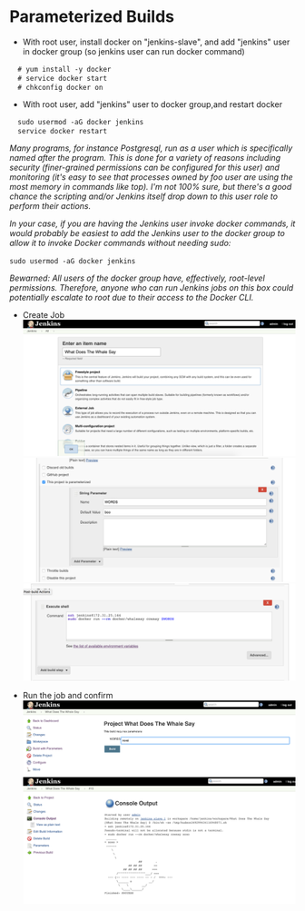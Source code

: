 # Parameterized Builds

* With root user, install docker on "jenkins-slave", and add "jenkins" user in docker group (so jenkins user can run docker command)
```
  # yum install -y docker
  # service docker start
  # chkconfig docker on
```

* With root user, add "jenkins" user to docker group,and restart docker
```
  sudo usermod -aG docker jenkins
  service docker restart
```

*Many programs, for instance Postgresql, run as a user which is specifically named after the program. This is done for a variety of reasons including security (finer-grained permissions can be configured for this user) and monitoring (it's easy to see that processes owned by foo user are using the most memory in commands like top). I'm not 100% sure, but there's a good chance the scripting and/or Jenkins itself drop down to this user role to perform their actions.*

*In your case, if you are having the Jenkins user invoke docker commands, it would probably be easiest to add the Jenkins user to the docker group to allow it to invoke Docker commands without needing sudo:*

`sudo usermod -aG docker jenkins`

*Bewarned: All users of the docker group have, effectively, root-level permissions. Therefore, anyone who can run Jenkins jobs on this box could potentially escalate to root due to their access to the Docker CLI.*

* Create Job
![52.png](/screenshots/52.png)
![53.png](/screenshots/53.png)
![54.png](/screenshots/54.png)

* Run the job and confirm
![55.png](/screenshots/55.png)
![56.png](/screenshots/56.png)
